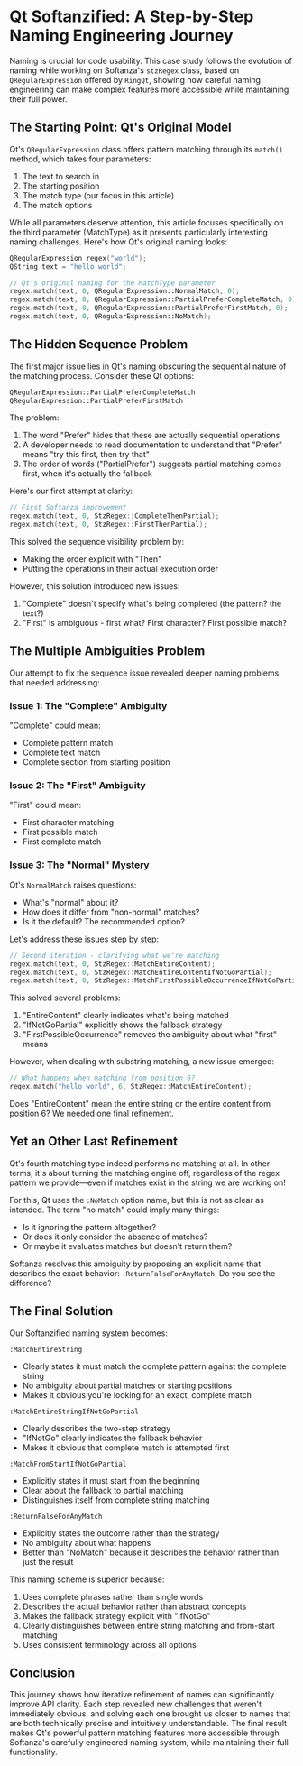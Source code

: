 # Qt Softanzified: A Step-by-Step Naming Engineering Journey

Naming is crucial for code usability. This case study follows the evolution of naming while working on Softanza's `stzRegex` class, based on `QRegularExpression` offered by `RingQt`, showing how careful naming engineering can make complex features more accessible while maintaining their full power.

## The Starting Point: Qt's Original Model

Qt's `QRegularExpression` class offers pattern matching through its `match()` method, which takes four parameters:
1. The text to search in
2. The starting position
3. The match type (our focus in this article)
4. The match options

While all parameters deserve attention, this article focuses specifically on the third parameter (MatchType) as it presents particularly interesting naming challenges. Here's how Qt's original naming looks:

```cpp
QRegularExpression regex("world");
QString text = "hello world";

// Qt's original naming for the MatchType parameter
regex.match(text, 0, QRegularExpression::NormalMatch, 0);
regex.match(text, 0, QRegularExpression::PartialPreferCompleteMatch, 0);
regex.match(text, 0, QRegularExpression::PartialPreferFirstMatch, 0);
regex.match(text, 0, QRegularExpression::NoMatch);
```

## The Hidden Sequence Problem

The first major issue lies in Qt's naming obscuring the sequential nature of the matching process. Consider these Qt options:

```cpp
QRegularExpression::PartialPreferCompleteMatch
QRegularExpression::PartialPreferFirstMatch
```

The problem:
1. The word "Prefer" hides that these are actually sequential operations
2. A developer needs to read documentation to understand that "Prefer" means "try this first, then try that"
3. The order of words ("PartialPrefer") suggests partial matching comes first, when it's actually the fallback

Here's our first attempt at clarity:

```cpp
// First Softanza improvement
regex.match(text, 0, StzRegex::CompleteThenPartial);
regex.match(text, 0, StzRegex::FirstThenPartial);
```

This solved the sequence visibility problem by:
- Making the order explicit with "Then"
- Putting the operations in their actual execution order

However, this solution introduced new issues:
1. "Complete" doesn't specify what's being completed (the pattern? the text?)
2. "First" is ambiguous - first what? First character? First possible match?

## The Multiple Ambiguities Problem

Our attempt to fix the sequence issue revealed deeper naming problems that needed addressing:

### Issue 1: The "Complete" Ambiguity
"Complete" could mean:
- Complete pattern match
- Complete text match
- Complete section from starting position

### Issue 2: The "First" Ambiguity
"First" could mean:
- First character matching
- First possible match
- First complete match

### Issue 3: The "Normal" Mystery
Qt's `NormalMatch` raises questions:
- What's "normal" about it?
- How does it differ from "non-normal" matches?
- Is it the default? The recommended option?

Let's address these issues step by step:

```cpp
// Second iteration - clarifying what we're matching
regex.match(text, 0, StzRegex::MatchEntireContent);
regex.match(text, 0, StzRegex::MatchEntireContentIfNotGoPartial);
regex.match(text, 0, StzRegex::MatchFirstPossibleOccurrenceIfNotGoPartial);
```

This solved several problems:
1. "EntireContent" clearly indicates what's being matched
2. "IfNotGoPartial" explicitly shows the fallback strategy
3. "FirstPossibleOccurrence" removes the ambiguity about what "first" means

However, when dealing with substring matching, a new issue emerged:

```cpp
// What happens when matching from position 6?
regex.match("hello world", 6, StzRegex::MatchEntireContent);
```

Does "EntireContent" mean the entire string or the entire content from position 6? We needed one final refinement.

## Yet an Other Last Refinement

Qt's fourth matching type indeed performs no matching at all. In other terms, it's about turning the matching engine off, regardless of the regex pattern we provide—even if matches exist in the string we are working on!

For this, Qt uses the `:NoMatch` option name, but this is not as clear as intended. The term "no match" could imply many things:

- Is it ignoring the pattern altogether?
- Or does it only consider the absence of matches?
- Or maybe it evaluates matches but doesn't return them?

Softanza resolves this ambiguity by proposing an explicit name that describes the exact behavior: `:ReturnFalseForAnyMatch`. Do you see the difference?

## The Final Solution

Our Softanzified naming system becomes:

`:MatchEntireString`
- Clearly states it must match the complete pattern against the complete string
- No ambiguity about partial matches or starting positions
- Makes it obvious you're looking for an exact, complete match

`:MatchEntireStringIfNotGoPartial`
- Clearly describes the two-step strategy
- "IfNotGo" clearly indicates the fallback behavior
- Makes it obvious that complete match is attempted first

`:MatchFromStartIfNotGoPartial`
- Explicitly states it must start from the beginning
- Clear about the fallback to partial matching
- Distinguishes itself from complete string matching

`:ReturnFalseForAnyMatch`
- Explicitly states the outcome rather than the strategy
- No ambiguity about what happens
- Better than "NoMatch" because it describes the behavior rather than just the result

This naming scheme is superior because:
1. Uses complete phrases rather than single words
2. Describes the actual behavior rather than abstract concepts
3. Makes the fallback strategy explicit with "IfNotGo"
4. Clearly distinguishes between entire string matching and from-start matching
5. Uses consistent terminology across all options

## Conclusion

This journey shows how iterative refinement of names can significantly improve API clarity. Each step revealed new challenges that weren't immediately obvious, and solving each one brought us closer to names that are both technically precise and intuitively understandable. The final result makes Qt's powerful pattern matching features more accessible through Softanza's carefully engineered naming system, while maintaining their full functionality.